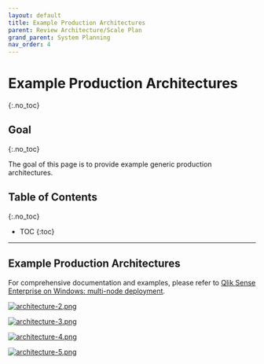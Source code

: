 ```yaml
---
layout: default
title: Example Production Architectures
parent: Review Architecture/Scale Plan
grand_parent: System Planning
nav_order: 4
---
```


# Example Production Architectures
{:.no_toc}

## Goal
{:.no_toc}

The goal of this page is to provide example generic production architectures.

## Table of Contents
{:.no_toc}

* TOC
{:toc}

-------------------------

## Example Production Architectures

For comprehensive documentation and examples, please refer to [Qlik Sense Enterprise on Windows: multi-node deployment](https://help.qlik.com/en-US/sense-admin/Subsystems/DeployAdministerQSE/Content/Sense_DeployAdminister/QSEoW/Deploy_QSEoW/Enterprise-deployment.htm).

[![architecture-2.png](images/architecture-2.png)](https://raw.githubusercontent.com/qs-admin-guide/qs-admin-guide/master/docs/system_planning/review_architecture_scale_plan/images/architecture-2.png)

[![architecture-3.png](images/architecture-3.png)](https://raw.githubusercontent.com/qs-admin-guide/qs-admin-guide/master/docs/system_planning/review_architecture_scale_plan/images/architecture-3.png)

[![architecture-4.png](images/architecture-4.png)](https://raw.githubusercontent.com/qs-admin-guide/qs-admin-guide/master/docs/system_planning/review_architecture_scale_plan/images/architecture-4.png)

[![architecture-5.png](images/architecture-5.png)](https://raw.githubusercontent.com/qs-admin-guide/qs-admin-guide/master/docs/system_planning/review_architecture_scale_plan/images/architecture-5.png)
